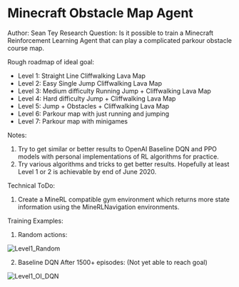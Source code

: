 # Minecraft Obstacle Map Agent
Author: Sean Tey
Research Question: Is it possible to train a Minecraft Reinforcement Learning Agent that can play a complicated parkour obstacle course map.

Rough roadmap of ideal goal:
* Level 1: Straight Line Cliffwalking Lava Map
* Level 2: Easy Single Jump Cliffwalking Lava Map
* Level 3: Medium difficulty Running Jump + Cliffwalking Lava Map
* Level 4: Hard difficulty Jump + Cliffwalking Lava Map
* Level 5: Jump + Obstacles + Cliffwalking Lava Map
* Level 6: Parkour map with just running and jumping
* Level 7: Parkour map with minigames

Notes: 
1. Try to get similar or better results to OpenAI Baseline DQN and PPO models with personal implementations of RL algorithms for practice.
2. Try various algorithms and tricks to get better results. Hopefully at least Level 1 or 2 is achievable by end of June 2020.

Technical ToDo: 
1. Create a MineRL compatible gym environment which returns more state information using the MineRLNavigation environments.

Training Examples:

1. Random actions:

![Level1_Random](./assets/level1_random.GIF)

2. Baseline DQN After 1500+ episodes: (Not yet able to reach goal)

![Level1_OI_DQN](./assets/level1_oi_dqn_base_1500eps.GIF)
